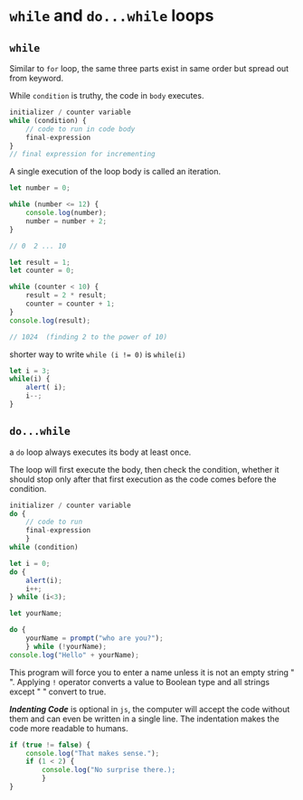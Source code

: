 # `while` and `do...while` loops

## `while`

Similar to `for` loop, the same three parts exist in same order but spread out from keyword.

While `condition` is truthy, the code in `body` executes.
```js
initializer / counter variable
while (condition) {
	// code to run in code body
	final-expression
}
// final expression for incrementing
```
A single execution of the loop body is called an iteration.
```js
let number = 0;

while (number <= 12) {
	console.log(number);
	number = number + 2;
}

// 0  2 ... 10
```

```js
let result = 1;
let counter = 0;

while (counter < 10) {
	result = 2 * result;
	counter = counter + 1;
}
console.log(result);

// 1024  (finding 2 to the power of 10)
```
shorter way to write `while (i != 0)`   is  `while(i)`
```js
let i = 3;
while(i) {
	alert( i);
	i--;
}
```


## `do...while`

a `do` loop always executes its body at least once. 

The loop will first execute the body, then check the condition, whether it should stop only after that first execution as the code comes before the condition.
```js
initializer / counter variable
do {
	// code to run
	final-expression
	} 
while (condition)
```

```js
let i = 0;
do {
	alert(i);
	i++;
} while (i<3);
```

```js
let yourName;

do {
	yourName = prompt("who are you?");
	} while (!yourName);
console.log("Hello" + yourName);
```

This program will force you to enter a name unless it is not an empty string " ".
Applying `!` operator converts a value to Boolean type and all strings except " " convert to true.


***Indenting Code***
is optional in `js`,  the computer will accept the code without them and can even be written in a single line. The indentation makes the code more readable to humans.

```js
if (true != false) {
	console.log("That makes sense.");
	if (1 < 2) {
		console.log("No surprise there.);
		}
}
```
